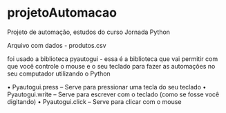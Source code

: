# projetoAutomacao

Projeto de automação, estudos do curso Jornada Python

Arquivo com dados - produtos.csv

foi usado a biblioteca pyautogui - essa é a biblioteca que vai
permitir com que você controle o mouse e o seu
teclado para fazer as automações no seu computador
utilizando o Python

• Pyautogui.press – Serve para pressionar uma tecla
do seu teclado
• Pyautogui.write – Serve para escrever com o
teclado (como se fosse você digitando)
• Pyautogui.click – Serve para clicar com o mouse
